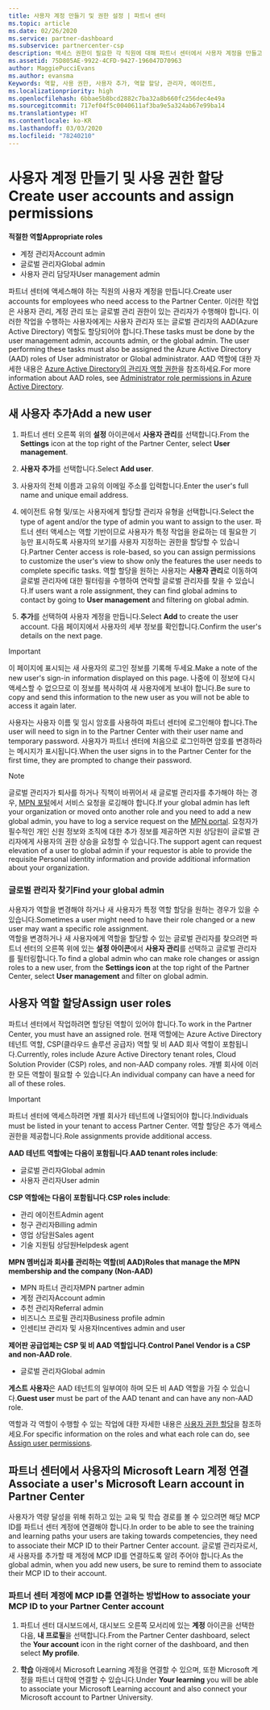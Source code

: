```yaml
---
title: 사용자 계정 만들기 및 권한 설정 | 파트너 센터
ms.topic: article
ms.date: 02/26/2020
ms.service: partner-dashboard
ms.subservice: partnercenter-csp
description: 액세스 권한이 필요한 각 직원에 대해 파트너 센터에서 사용자 계정을 만들고 역할을 할당하는 방법을 알아봅니다. 다른 관리자 권한을 가진 사용자가 이 작업을 수행할 수 있습니다.
ms.assetid: 75D805AE-9922-4CFD-9427-196047D70963
author: MaggiePucciEvans
ms.author: evansma
Keywords: 역할, 사용 권한, 사용자 추가, 역할 할당, 관리자, 에이전트,
ms.localizationpriority: high
ms.openlocfilehash: 6bbae5b8bcd2882c7ba32a8b660fc256dec4e49a
ms.sourcegitcommit: 717ef04f5c0040611af3ba9e5a324ab67e99ba14
ms.translationtype: HT
ms.contentlocale: ko-KR
ms.lasthandoff: 03/03/2020
ms.locfileid: "78240210"
---
```

# <a name="create-user-accounts-and-assign-permissions"></a><span data-ttu-id="d7783-105">사용자 계정 만들기 및 사용 권한 할당</span><span class="sxs-lookup"><span data-stu-id="d7783-105">Create user accounts and assign permissions</span></span>

<span data-ttu-id="d7783-106">**적절한 역할**</span><span class="sxs-lookup"><span data-stu-id="d7783-106">**Appropriate roles**</span></span>

- <span data-ttu-id="d7783-107">계정 관리자</span><span class="sxs-lookup"><span data-stu-id="d7783-107">Account admin</span></span>
- <span data-ttu-id="d7783-108">글로벌 관리자</span><span class="sxs-lookup"><span data-stu-id="d7783-108">Global admin</span></span>
- <span data-ttu-id="d7783-109">사용자 관리 담당자</span><span class="sxs-lookup"><span data-stu-id="d7783-109">User management admin</span></span>

<span data-ttu-id="d7783-110">파트너 센터에 액세스해야 하는 직원의 사용자 계정을 만듭니다.</span><span class="sxs-lookup"><span data-stu-id="d7783-110">Create user accounts for employees who need access to the Partner Center.</span></span> <span data-ttu-id="d7783-111">이러한 작업은 사용자 관리, 계정 관리 또는 글로벌 관리 권한이 있는 관리자가 수행해야 합니다. 이러한 작업을 수행하는 사용자에게는 사용자 관리자 또는 글로벌 관리자의 AAD(Azure Active Directory) 역할도 할당되어야 합니다.</span><span class="sxs-lookup"><span data-stu-id="d7783-111">These tasks must be done by the user management admin, accounts admin, or the global admin. The user performing these tasks must also be assigned the Azure Active Directory (AAD) roles of User administrator or Global administrator.</span></span> <span data-ttu-id="d7783-112">AAD 역할에 대한 자세한 내용은 [Azure Active Directory의 관리자 역할 권한](https://docs.microsoft.com/azure/active-directory/users-groups-roles/directory-assign-admin-roles)을 참조하세요.</span><span class="sxs-lookup"><span data-stu-id="d7783-112">For more information about AAD roles, see [Administrator role permissions in Azure Active Directory](https://docs.microsoft.com/azure/active-directory/users-groups-roles/directory-assign-admin-roles).</span></span>


## <a name="add-a-new-user"></a><span data-ttu-id="d7783-113">새 사용자 추가</span><span class="sxs-lookup"><span data-stu-id="d7783-113">Add a new user</span></span>

1. <span data-ttu-id="d7783-114">파트너 센터 오른쪽 위의 **설정** 아이콘에서 **사용자 관리**를 선택합니다.</span><span class="sxs-lookup"><span data-stu-id="d7783-114">From the **Settings** icon at the top right of the Partner Center, select **User management**.</span></span>

2. <span data-ttu-id="d7783-115">**사용자 추가**를 선택합니다.</span><span class="sxs-lookup"><span data-stu-id="d7783-115">Select **Add user**.</span></span>

3. <span data-ttu-id="d7783-116">사용자의 전체 이름과 고유의 이메일 주소를 입력합니다.</span><span class="sxs-lookup"><span data-stu-id="d7783-116">Enter the user's full name and unique email address.</span></span>

4. <span data-ttu-id="d7783-117">에이전트 유형 및/또는 사용자에게 할당할 관리자 유형을 선택합니다.</span><span class="sxs-lookup"><span data-stu-id="d7783-117">Select the type of agent and/or the type of admin you want to assign to the user.</span></span> <span data-ttu-id="d7783-118">파트너 센터 액세스는 역할 기반이므로 사용자가 특정 작업을 완료하는 데 필요한 기능만 표시하도록 사용자의 보기를 사용자 지정하는 권한을 할당할 수 있습니다.</span><span class="sxs-lookup"><span data-stu-id="d7783-118">Partner Center access is role-based, so you can assign permissions to customize the user's view to show only the features the user needs to complete specific tasks.</span></span>  <span data-ttu-id="d7783-119">역할 할당을 원하는 사용자는 **사용자 관리**로 이동하여 글로벌 관리자에 대한 필터링을 수행하여 연락할 글로벌 관리자를 찾을 수 있습니다.</span><span class="sxs-lookup"><span data-stu-id="d7783-119">If users want a role assignment, they can find global admins to contact by going to **User management** and filtering on global admin.</span></span>

5. <span data-ttu-id="d7783-120">**추가**를 선택하여 사용자 계정을 만듭니다.</span><span class="sxs-lookup"><span data-stu-id="d7783-120">Select **Add** to create the user account.</span></span> <span data-ttu-id="d7783-121">다음 페이지에서 사용자의 세부 정보를 확인합니다.</span><span class="sxs-lookup"><span data-stu-id="d7783-121">Confirm the user's details on the next page.</span></span>

> [!IMPORTANT]  
> <span data-ttu-id="d7783-122">이 페이지에 표시되는 새 사용자의 로그인 정보를 기록해 두세요.</span><span class="sxs-lookup"><span data-stu-id="d7783-122">Make a note of the new user's sign-in information displayed on this page.</span></span> <span data-ttu-id="d7783-123">나중에 이 정보에 다시 액세스할 수 없으므로 이 정보를 복사하여 새 사용자에게 보내야 합니다.</span><span class="sxs-lookup"><span data-stu-id="d7783-123">Be sure to copy and send this information to the new user as you will not be able to access it again later.</span></span> 

<span data-ttu-id="d7783-124">사용자는 사용자 이름 및 임시 암호를 사용하여 파트너 센터에 로그인해야 합니다.</span><span class="sxs-lookup"><span data-stu-id="d7783-124">The user will need to sign in to the Partner Center with their user name and temporary password.</span></span> <span data-ttu-id="d7783-125">사용자가 파트너 센터에 처음으로 로그인하면 암호를 변경하라는 메시지가 표시됩니다.</span><span class="sxs-lookup"><span data-stu-id="d7783-125">When the user signs in to the Partner Center for the first time, they are prompted to change their password.</span></span> 

> [!NOTE]  
>  <span data-ttu-id="d7783-126">글로벌 관리자가 퇴사를 하거나 직책이 바뀌어서 새 글로벌 관리자를 추가해야 하는 경우, [MPN 포털](https://partner.microsoft.com/support)에서 서비스 요청을 로깅해야 합니다.</span><span class="sxs-lookup"><span data-stu-id="d7783-126">If your global admin has left your organization or moved onto another role and you need to add a new global admin, you have to log a service request on the [MPN portal](https://partner.microsoft.com/support).</span></span> <span data-ttu-id="d7783-127">요청자가 필수적인 개인 신원 정보와 조직에 대한 추가 정보를 제공하면 지원 상담원이 글로벌 관리자에게 사용자의 권한 상승을 요청할 수 있습니다.</span><span class="sxs-lookup"><span data-stu-id="d7783-127">The support agent can request elevation of a user to global admin if your requestor is able to provide the requisite Personal identity information and provide additional information about your organization.</span></span>

### <a name="find-your-global-admin"></a><span data-ttu-id="d7783-128">글로벌 관리자 찾기</span><span class="sxs-lookup"><span data-stu-id="d7783-128">Find your global admin</span></span>

<span data-ttu-id="d7783-129">사용자가 역할을 변경해야 하거나 새 사용자가 특정 역할 할당을 원하는 경우가 있을 수 있습니다.</span><span class="sxs-lookup"><span data-stu-id="d7783-129">Sometimes a user might need to have their role changed or a new user may want a specific role assignment.</span></span>  
<span data-ttu-id="d7783-130">역할을 변경하거나 새 사용자에게 역할을 할당할 수 있는 글로벌 관리자를 찾으려면 파트너 센터의 오른쪽 위에 있는 **설정 아이콘**에서 **사용자 관리**를 선택하고 글로벌 관리자를 필터링합니다.</span><span class="sxs-lookup"><span data-stu-id="d7783-130">To find a global admin who can make role changes or assign roles to a new user, from the **Settings icon** at the top right of the Partner Center, select **User management** and filter on global admin.</span></span> 

## <a name="assign-user-roles"></a><span data-ttu-id="d7783-131">사용자 역할 할당</span><span class="sxs-lookup"><span data-stu-id="d7783-131">Assign user roles</span></span>

<span data-ttu-id="d7783-132">파트너 센터에서 작업하려면 할당된 역할이 있어야 합니다.</span><span class="sxs-lookup"><span data-stu-id="d7783-132">To work in the Partner Center, you must have an assigned role.</span></span>  <span data-ttu-id="d7783-133">현재 역할에는 Azure Active Directory 테넌트 역할, CSP(클라우드 솔루션 공급자) 역할 및 비 AAD 회사 역할이 포함됩니다.</span><span class="sxs-lookup"><span data-stu-id="d7783-133">Currently, roles include Azure Active Directory tenant roles, Cloud Solution Provider (CSP) roles, and non-AAD company roles.</span></span> <span data-ttu-id="d7783-134">개별 회사에 이러한 모든 역할이 필요할 수 있습니다.</span><span class="sxs-lookup"><span data-stu-id="d7783-134">An individual company can have a need for all of these roles.</span></span>

>[!Important]
><span data-ttu-id="d7783-135">파트너 센터에 액세스하려면 개별 회사가 테넌트에 나열되어야 합니다.</span><span class="sxs-lookup"><span data-stu-id="d7783-135">Individuals must be listed in your tenant to access Partner Center.</span></span> <span data-ttu-id="d7783-136">역할 할당은 추가 액세스 권한을 제공합니다.</span><span class="sxs-lookup"><span data-stu-id="d7783-136">Role assignments provide additional access.</span></span>


<span data-ttu-id="d7783-137">**AAD 테넌트 역할에는 다음이 포함됩니다**.</span><span class="sxs-lookup"><span data-stu-id="d7783-137">**AAD tenant roles include**:</span></span>
- <span data-ttu-id="d7783-138">글로벌 관리자</span><span class="sxs-lookup"><span data-stu-id="d7783-138">Global admin</span></span>
- <span data-ttu-id="d7783-139">사용자 관리자</span><span class="sxs-lookup"><span data-stu-id="d7783-139">User admin</span></span>

<span data-ttu-id="d7783-140">**CSP 역할에는 다음이 포함됩니다**.</span><span class="sxs-lookup"><span data-stu-id="d7783-140">**CSP roles include**:</span></span>
- <span data-ttu-id="d7783-141">관리 에이전트</span><span class="sxs-lookup"><span data-stu-id="d7783-141">Admin agent</span></span>
- <span data-ttu-id="d7783-142">청구 관리자</span><span class="sxs-lookup"><span data-stu-id="d7783-142">Billing admin</span></span>
- <span data-ttu-id="d7783-143">영업 상담원</span><span class="sxs-lookup"><span data-stu-id="d7783-143">Sales agent</span></span>
- <span data-ttu-id="d7783-144">기술 지원팀 상담원</span><span class="sxs-lookup"><span data-stu-id="d7783-144">Helpdesk agent</span></span>

<span data-ttu-id="d7783-145">**MPN 멤버십과 회사를 관리하는 역할(비 AAD)**</span><span class="sxs-lookup"><span data-stu-id="d7783-145">**Roles that manage the MPN membership and the company (Non-AAD)**</span></span>
- <span data-ttu-id="d7783-146">MPN 파트너 관리자</span><span class="sxs-lookup"><span data-stu-id="d7783-146">MPN partner admin</span></span>
- <span data-ttu-id="d7783-147">계정 관리자</span><span class="sxs-lookup"><span data-stu-id="d7783-147">Account admin</span></span>
- <span data-ttu-id="d7783-148">추천 관리자</span><span class="sxs-lookup"><span data-stu-id="d7783-148">Referral admin</span></span>
- <span data-ttu-id="d7783-149">비즈니스 프로필 관리자</span><span class="sxs-lookup"><span data-stu-id="d7783-149">Business profile admin</span></span>
- <span data-ttu-id="d7783-150">인센티브 관리자 및 사용자</span><span class="sxs-lookup"><span data-stu-id="d7783-150">Incentives admin and user</span></span>

<span data-ttu-id="d7783-151">**제어판 공급업체는 CSP 및 비 AAD 역할입니다**.</span><span class="sxs-lookup"><span data-stu-id="d7783-151">**Control Panel Vendor is a CSP and non-AAD role**.</span></span>
- <span data-ttu-id="d7783-152">글로벌 관리자</span><span class="sxs-lookup"><span data-stu-id="d7783-152">Global admin</span></span>

<span data-ttu-id="d7783-153">**게스트 사용자**은 AAD 테넌트의 일부여야 하며 모든 비 AAD 역할을 가질 수 있습니다.</span><span class="sxs-lookup"><span data-stu-id="d7783-153">**Guest user** must be part of the AAD tenant and can have any non-AAD role.</span></span>

<span data-ttu-id="d7783-154">역할과 각 역할이 수행할 수 있는 작업에 대한 자세한 내용은 [사용자 권한 할당](permissions-overview.md)을 참조하세요.</span><span class="sxs-lookup"><span data-stu-id="d7783-154">For specific information on the roles and what each role can do, see [Assign user permissions](permissions-overview.md).</span></span>

## <a name="associate-a-users-microsoft-learn-account-in-partner-center"></a><span data-ttu-id="d7783-155">파트너 센터에서 사용자의 Microsoft Learn 계정 연결</span><span class="sxs-lookup"><span data-stu-id="d7783-155">Associate a user's Microsoft Learn account in Partner Center</span></span>

<span data-ttu-id="d7783-156">사용자가 역량 달성을 위해 취하고 있는 교육 및 학습 경로를 볼 수 있으려면 해당 MCP ID를 파트너 센터 계정에 연결해야 합니다.</span><span class="sxs-lookup"><span data-stu-id="d7783-156">In order to be able to see the training and learning paths your users are taking towards competencies, they need to associate their MCP ID to their Partner Center account.</span></span> <span data-ttu-id="d7783-157">글로벌 관리자로서, 새 사용자를 추가할 때 계정에 MCP ID를 연결하도록 알려 주어야 합니다.</span><span class="sxs-lookup"><span data-stu-id="d7783-157">As the global admin, when you add new users, be sure to remind them to associate their MCP ID to their account.</span></span> 

### <a name="how-to-associate-your-mcp-id-to-your-partner-center-account"></a><span data-ttu-id="d7783-158">파트너 센터 계정에 MCP ID를 연결하는 방법</span><span class="sxs-lookup"><span data-stu-id="d7783-158">How to associate your MCP ID to your Partner Center account</span></span>

1. <span data-ttu-id="d7783-159">파트너 센터 대시보드에서, 대시보드 오른쪽 모서리에 있는 **계정** 아이콘을 선택한 다음, **내 프로필**을 선택합니다.</span><span class="sxs-lookup"><span data-stu-id="d7783-159">From the Partner Center dashboard, select the **Your account** icon in the right corner of the dashboard, and then select **My profile**.</span></span>

2. <span data-ttu-id="d7783-160">**학습** 아래에서 Microsoft Learning 계정을 연결할 수 있으며, 또한 Microsoft 계정을 파트너 대학에 연결할 수 있습니다.</span><span class="sxs-lookup"><span data-stu-id="d7783-160">Under **Your learning** you will be able to associate your Microsoft Learning account and also connect your Microsoft account to Partner University.</span></span>








